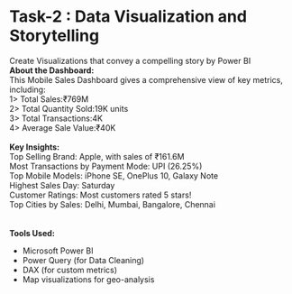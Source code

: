 # Task-2 : Data Visualization and Storytelling
Create Visualizations that convey a compelling story by Power BI
<br>
**About the Dashboard:**
<br>
This Mobile Sales Dashboard gives a comprehensive view of key metrics, including:
<br>
1> Total Sales:₹769M
<br>
2> Total Quantity Sold:19K units 
<br>
3> Total Transactions:4K 
<br>
4> Average Sale Value:₹40K 
<br>
<br>
**Key Insights:**
<br>
Top Selling Brand: Apple, with sales of ₹161.6M  
Most Transactions by Payment Mode: UPI (26.25%)  
Top Mobile Models: iPhone SE, OnePlus 10, Galaxy Note  
Highest Sales Day: Saturday  
Customer Ratings: Most customers rated 5 stars!  
Top Cities by Sales: Delhi, Mumbai, Bangalore, Chennai  
<br>
<br>
**Tools Used:**
- Microsoft Power BI  
- Power Query (for Data Cleaning)  
- DAX (for custom metrics)  
- Map visualizations for geo-analysis
